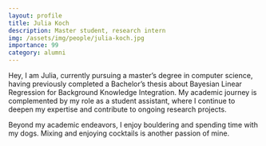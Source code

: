 ```yaml
---
layout: profile
title: Julia Koch
description: Master student, research intern
img: /assets/img/people/julia-koch.jpg
importance: 99
category: alumni
---
```


Hey, I am Julia, currently pursuing a master’s degree in computer science, having previously completed a Bachelor’s thesis about Bayesian Linear Regression for Background Knowledge Integration. My academic journey is complemented by my role as a student assistant, where I continue to deepen my expertise and contribute to ongoing research projects.

Beyond my academic endeavors, I enjoy bouldering and spending time with my dogs. Mixing and enjoying cocktails is another passion of mine.
